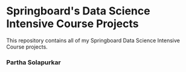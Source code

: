 # Springboard's Data Science Intensive Course Projects

This repository contains all of my Springboard Data Science Intensive Course projects. 

### Partha Solapurkar
